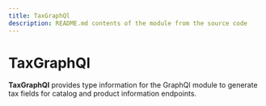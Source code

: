 ```yaml
---
title: TaxGraphQl
description: README.md contents of the module from the source code
---
```


# TaxGraphQl

**TaxGraphQl** provides type information for the GraphQl module
to generate tax fields for catalog and product information endpoints.

